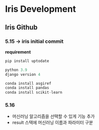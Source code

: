 # Iris Development

## Iris Github


### 5.15 -> iris initial commit

__requirement__

```python
pip install uptodate
```

```python
python 3.9
django version 4

conda install asgiref
conda install pandas
conda install scikit-learn
```

### 5.16
- 머신러닝 알고리즘을 선택할 수 있게 기능 추가
- result 스택에 머신러닝 이름과 파라미터 구분 